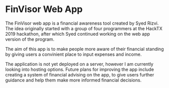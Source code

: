 # FinVisor Web App

The FinVisor web app is a financial awareness tool created by Syed Rizvi.
The idea originally started with a group of four programmers at the HackTX 2019
hackathon, after which Syed continued working on the web app version of
the program.

The aim of this app is to make people more aware of their financial standing
by giving users a convinient place to input expenses and income. 

The application is not yet deployed on a server, however I am currently looking into hosting
options. Future plans for improving the app include creating a system of financial advising 
on the app, to give users further guidance and help them make more informed financial decisions.
